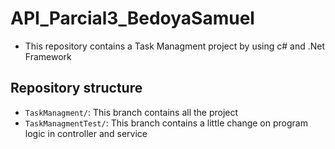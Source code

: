 # API_Parcial3_BedoyaSamuel

- This repository contains a Task Managment project by using c# and .Net Framework

## Repository structure

- `TaskManagment/`: This branch contains all the project
- `TaskManagmentTest/`: This branch contains a little change on program logic in controller and service
